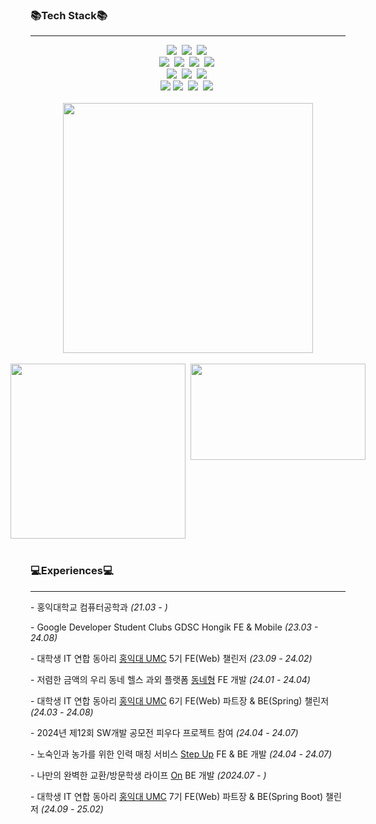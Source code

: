 <!--
chaechaen/chaechaen is a ✨ special ✨ repository because its README.md (this file) appears on your GitHub profile.
Here are some ideas to get you started:
- 🔭 I’m currently working on ...
- 🌱 I’m currently learning ...
- 👯 I’m looking to collaborate on ...
- 🤔 I’m looking for help with ...
- 💬 Ask me about ...
- 📫 How to reach me: ...
- 😄 Pronouns: ...
- ⚡ Fun fact: ...
-->

### 📚Tech Stack📚
---

<div align="center">
  <img src="https://img.shields.io/badge/Spring-6DB33F?style=flat-square&logo=Spring&logoColor=white">&nbsp
  <img src="https://img.shields.io/badge/springboot-6DB33F?style=flat-square&logo=springboot&logoColor=white">&nbsp
  <img src="https://img.shields.io/badge/java-007396?style=flat-square&logo=OpenJDK&logoColor=white">&nbsp
</div>
<div align="center">
  <img src="https://img.shields.io/badge/react-20232a.svg?style=flat-square&logo=react&logoColor=61DAFB" />&nbsp
  <img src="https://img.shields.io/badge/javascript-F7DF1E.svg?style=flat-square&logo=javascript&logoColor=20232a" />&nbsp
  <img src="https://img.shields.io/badge/html5-E34F26.svg?style=flat-square&logo=html5&logoColor=white" />&nbsp
  <img src="https://img.shields.io/badge/css3-1572B6.svg?style=flat-square&logo=css3&logoColor=white" />&nbsp
</div>
<div align="center">
  <img src="https://img.shields.io/badge/MySQL-4479A1?style=flat-square&logo=MySQL&logoColor=white">&nbsp
  <img src="https://img.shields.io/badge/c++-00599C?style=flat-square&logo=c%2B%2B&logoColor=white">&nbsp
  <img src="https://img.shields.io/badge/python-3670A0?style=flat-square&logo=python&logoColor=ffdd54" />&nbsp
</div>
<div align="center">
  <img src="https://img.shields.io/badge/IntelliJ-000000?style=flat-square&logo=IntelliJ%20IDEA&logoColor=white">
  <img src="https://img.shields.io/badge/Visual%20Studio%20Code-007ACC?style=flat-square&logo=VisualStudioCode&logoColor=white" />&nbsp
  <img src="https://img.shields.io/badge/git-F05033.svg?style=flat-square&logo=git&logoColor=white" />&nbsp
  <img src="https://img.shields.io/badge/github-181717.svg?style=flat-square&logo=github&logoColor=white" />&nbsp
</div>
<br>

<div align="center">
  <img src="https://github-readme-stats.vercel.app/api?username=chaechaen&show_icons=true&theme=radical&width=450" width="400"/>
  <br><br>
  <div style="display: flex; justify-content: center;">
    <img src="https://github-readme-stats.vercel.app/api/top-langs/?username=chaechaen&layout=compact" width="280" />&nbsp;&nbsp;
    <a href="https://solved.ac/celee02">
      <img src="http://mazassumnida.wtf/api/v2/generate_badge?boj=celee02" width="280" height="154" />
    </a>
  </div>
</div>

</br>

### 💻Experiences💻
---
<div>
  
<span>- 홍익대학교 컴퓨터공학과 *(21.03 - )*</span>

<span>- Google Developer Student Clubs GDSC Hongik FE & Mobile *(23.03 - 24.08)*</span>

<span>- 대학생 IT 연합 동아리 [홍익대 UMC](https://github.com/HIUMC) 5기 FE(Web) 챌린저 *(23.09 - 24.02)*</span>

<span>- 저렴한 금액의 우리 동네 헬스 과외 플랫폼 [동네형](https://github.com/fitness-bro) FE 개발 *(24.01 - 24.04)*</span>

<span>- 대학생 IT 연합 동아리 [홍익대 UMC](https://github.com/HIUMC) 6기 FE(Web) 파트장 & BE(Spring) 챌린저 *(24.03 - 24.08)*</span>

<span>- 2024년 제12회 SW개발 공모전 피우다 프로젝트 참여 *(24.04 - 24.07)*</span>

<span>- 노숙인과 농가를 위한 인력 매칭 서비스 [Step Up](https://github.com/ICT-project-stepup) FE & BE 개발 *(24.04 - 24.07)*</span>

<span>- 나만의 완벽한 교환/방문학생 라이프 [On](https://github.com/UMC-ON) BE 개발 *(2024.07 - )*</span>

<span>- 대학생 IT 연합 동아리 [홍익대 UMC](https://github.com/HIUMC) 7기 FE(Web) 파트장 & BE(Spring Boot) 챌린저 *(24.09 - 25.02)*</span>
</div>

